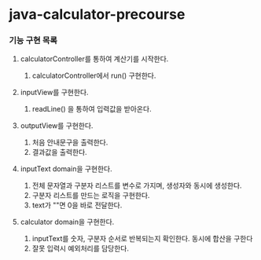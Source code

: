 # java-calculator-precourse

### 기능 구현 목록

1. calculatorController를 통하여 계산기를 시작한다.
   1. calculatorController에서 run() 구현한다.

2. inputView를 구현한다.
   1. readLine() 을 통하여 입력값을 받아온다.

3. outputView를 구현한다.
   1. 처음 안내문구을 출력한다.
   2. 결과값을 출력한다.

4. inputText domain을 구현한다.
   1. 전체 문자열과 구분자 리스트를 변수로 가지며, 생성자와 동시에 생성한다.
   2. 구분자 리스트를 만드는 로직을 구현한다.
   3. text가 ""면 0을 바로 전달한다.

5. calculator domain을 구현한다.
   1. inputText를 숫자, 구분자 순서로 반복되는지 확인한다. 동시에 합산을 구한다
   2. 잘못 입력시 예외처리를 담당한다.
